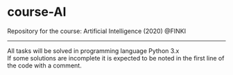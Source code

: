 # course-AI
Repository for the course: Artificial Intelligence (2020) @FINKI 
___________________________
All tasks will be solved in programming language Python 3.x   
If some solutions are incomplete it is expected to be noted in the first line of the code with a comment.
